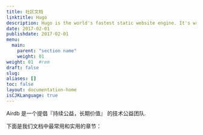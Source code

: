 ```yaml
---
title: 社区文档
linktitle: Hugo
description: Hugo is the world's fastest static website engine. It's written in Go (aka Golang) and developed by bep, spf13 and friends.
date: 2017-02-01
publishdate: 2017-02-01
menu:
  main:
    parent: "section name"
    weight: 01
weight: 01	#rem
draft: false
slug:
aliases: []
toc: false
layout: documentation-home
isCJKLanguage: true
---
```


Airdb 是一个提倡『持续公益，长期价值』 的技术公益团队.

下面是我们文档中最常用和实用的章节：
